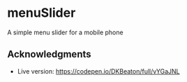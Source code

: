 # menuSlider
A simple menu slider for a mobile phone

## Acknowledgments

- Live version: https://codepen.io/DKBeaton/full/vYGaJNL

